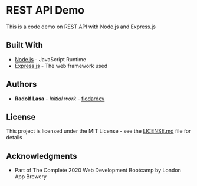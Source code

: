 # REST API Demo

This is a code demo on REST API with Node.js and Express.js

## Built With

* [Node.js](https://nodejs.org/) - JavaScript Runtime
* [Express.js](https://expressjs.com/) - The web framework used

## Authors

* **Radolf Lasa** - *Initial work* - [flodardev](https://github.com/flodardev)

## License

This project is licensed under the MIT License - see the [LICENSE.md](LICENSE.md) file for details

## Acknowledgments

* Part of The Complete 2020 Web Development Bootcamp by London App Brewery
